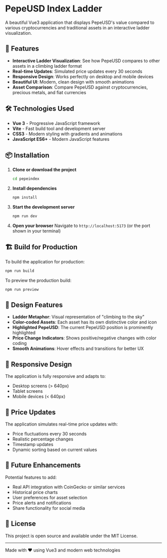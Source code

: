# PepeUSD Index Ladder

A beautiful Vue3 application that displays PepeUSD's value compared to various cryptocurrencies and traditional assets in an interactive ladder visualization.

## 🚀 Features

- **Interactive Ladder Visualization**: See how PepeUSD compares to other assets in a climbing ladder format
- **Real-time Updates**: Simulated price updates every 30 seconds
- **Responsive Design**: Works perfectly on desktop and mobile devices
- **Beautiful UI**: Modern, clean design with smooth animations
- **Asset Comparison**: Compare PepeUSD against cryptocurrencies, precious metals, and fiat currencies

## 🛠 Technologies Used

- **Vue 3** - Progressive JavaScript framework
- **Vite** - Fast build tool and development server
- **CSS3** - Modern styling with gradients and animations
- **JavaScript ES6+** - Modern JavaScript features

## 📦 Installation

1. **Clone or download the project**
   ```bash
   cd pepeindex
   ```

2. **Install dependencies**
   ```bash
   npm install
   ```

3. **Start the development server**
   ```bash
   npm run dev
   ```

4. **Open your browser**
   Navigate to `http://localhost:5173` (or the port shown in your terminal)

## 🏗 Build for Production

To build the application for production:

```bash
npm run build
```

To preview the production build:

```bash
npm run preview
```

## 🎨 Design Features

- **Ladder Metaphor**: Visual representation of "climbing to the sky"
- **Color-coded Assets**: Each asset has its own distinctive color and icon
- **Highlighted PepeUSD**: The current PepeUSD position is prominently highlighted
- **Price Change Indicators**: Shows positive/negative changes with color coding
- **Smooth Animations**: Hover effects and transitions for better UX

## 📱 Responsive Design

The application is fully responsive and adapts to:
- Desktop screens (> 640px)
- Tablet screens
- Mobile devices (< 640px)

## 🔄 Price Updates

The application simulates real-time price updates with:
- Price fluctuations every 30 seconds
- Realistic percentage changes
- Timestamp updates
- Dynamic sorting based on current values

## 🚀 Future Enhancements

Potential features to add:
- Real API integration with CoinGecko or similar services
- Historical price charts
- User preferences for asset selection
- Price alerts and notifications
- Share functionality for social media

## 📄 License

This project is open source and available under the MIT License.

---

Made with ❤️ using Vue3 and modern web technologies 